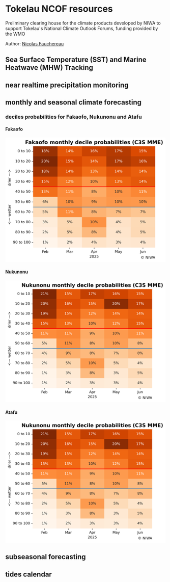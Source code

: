 # Tokelau NCOF resources 

Preliminary clearing house for the climate products developed by NIWA to support Tokelau's National Climate Outlook Forums, funding provided by the WMO

Author: [Nicolas Fauchereau](mailto:Nicolas.Fauchereau@niwa.co.nz)

## Sea Surface Temperature (SST) and Marine Heatwave (MHW) Tracking 


## near realtime precipitation monitoring


## monthly and seasonal climate forecasting 

### deciles probabilities for Fakaofo, Nukunonu and Atafu 

#### Fakaofo 

<img src="https://github.com/nicolasfauchereau/Tokelau_NCOF/blob/main/C3S/Fakaofo_monthly_decile_probs_latest.png" alt="decile probabilities for Fakaofo" title="decile probabilities for Fakaofo" width="700"/>

#### Nukunonu

<img src="https://github.com/nicolasfauchereau/Tokelau_NCOF/blob/main/C3S/Nukunonu_monthly_decile_probs_latest.png" alt="decile probabilities for Nukunonu" title="decile probabilities for Nukunonu" width="700"/>

#### Atafu

<img src="https://github.com/nicolasfauchereau/Tokelau_NCOF/blob/main/C3S/Nukunonu_monthly_decile_probs_latest.png" alt="decile probabilities for Nukunonu" title="decile probabilities for Nukunonu" width="700"/>

## subseasonal forecasting 


## tides calendar 